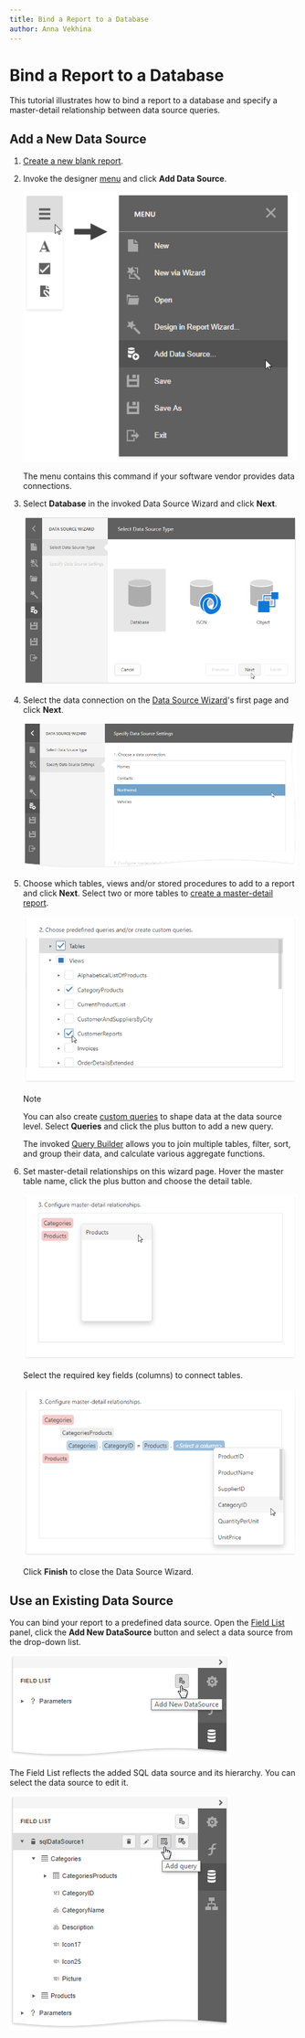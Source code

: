 ```yaml
---
title: Bind a Report to a Database
author: Anna Vekhina
---
```

# Bind a Report to a Database

This tutorial illustrates how to bind a report to a database and specify a master-detail relationship between data source queries.

## Add a New Data Source

1. [Create a new blank report](../../report-designer/add-new-reports.md).
1. Invoke the designer [menu](../report-designer-tools/menu.md) and click **Add Data Source**.

   ![](../../../images/eurd-web-data-source-menu.png) 

   The menu contains this command if your software vendor provides data connections.

1. Select **Database** in the invoked Data Source Wizard and click **Next**.

    ![](../../../images/eurd-web-data-source-wizard-select-db.png)

1. Select the data connection on the [Data Source Wizard](../report-designer-tools/data-source-wizard.md)'s first page and click **Next**.

    ![](../../../images/eurd-web-data-source-wizard-choose-a-data-connection.png)

1. Choose which tables, views and/or stored procedures to add to a report and click **Next**. Select two or more tables to [create a master-detail report](../create-popular-reports/create-a-master-detail-report-use-detail-report-bands.md).

    ![](../../../images/eurd-web-data-source-wizard-create-a-query-automatically.png)
    
    > [!NOTE]
    > You can also create [custom queries](../report-designer-tools/data-source-wizard\specify-data-source-settings-database.md) to shape data at the data source level. Select **Queries** and click the plus button to add a new query.
    > 
    > The invoked [Query Builder](../report-designer-tools/query-builder.md) allows you to join multiple tables, filter, sort, and group their data, and calculate various aggregate functions.
      

1. Set master-detail relationships on this wizard page. Hover the master table name, click the plus button and choose the detail table. 

    ![](../../../images/eurd-web-binding-data-source-wizard-master-detail-relations.png)

    Select the required key fields (columns) to connect tables. 

    ![](../../../images/eurd-web-binding-data-source-wizard-master-detail-key-fields.png)

    Click **Finish** to close the Data Source Wizard.


## Use an Existing Data Source

You can bind your report to a predefined data source. Open the [Field List](../report-designer-tools/ui-panels/field-list.md) panel, click the **Add New DataSource** button and select a data source from the drop-down list.

![](../../../images/eurd-web-binding-field-list-add-data-source.png)

The Field List reflects the added SQL data source and its hierarchy. You can select the data source to edit it.

![](../../../images/eurd-web-binding-field-list-hierarchy.png)
